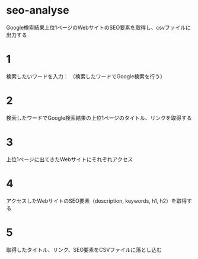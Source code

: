 # seo-analyse
Google検索結果上位1ページのWebサイトのSEO要素を取得し、csvファイルに出力する


# 1
検索したいワードを入力：
（検索したワードでGoogle検索を行う）

# 2
検索したワードでGoogle検索結果の上位1ページのタイトル、リンクを取得する

# 3
上位1ページに出てきたWebサイトにそれぞれアクセス

# 4
アクセスしたWebサイトのSEO要素（description, keywords, h1, h2）を取得する

# 5
取得したタイトル、リンク、SEO要素をCSVファイルに落とし込む
